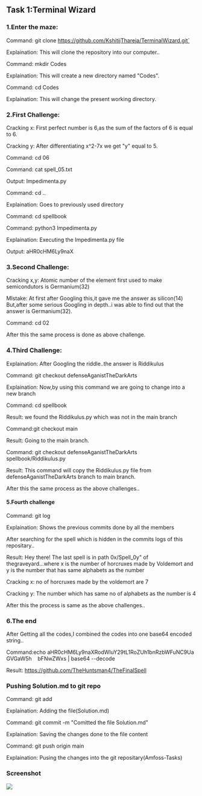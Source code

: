 ## Task 1:Terminal Wizard

### 1.Enter the maze:

Command: git clone https://github.com/KshitijThareja/TerminalWizard.git`

Explaination: This will clone the repository into our computer..

Command: mkdir Codes

Explaination: This will create a new directory named "Codes".

Command: cd Codes

Explaination: This will change the present working directory.

### 2.First Challenge:

Cracking x: First perfect number is 6,as the sum of the factors of 6 is equal to 6.

Cracking y: After differentiating x^2-7x we get "y" equal to 5.

Command: cd 06

Command: cat spell_05.txt

Output: Impedimenta.py

Command: cd ..

Explaination: Goes to previously used directory

Command: cd spellbook

Command: python3 Impedimenta.py

Explaination: Executing the Impedimenta.py file

Output: aHR0cHM6Ly9naX

### 3.Second Challenge:

Cracking x,y: Atomic number of the element first used to make semicondutors is Germanium(32)

MIstake: At first after Googling this,it gave me the answer as silicon(14) But,after some serious Googling in depth..i was able to find out that the answer is Germanium(32).

Command: cd 02

After this the same process is done as above challenge.

### 4.Third Challenge:

Explaination: After Googling the riddle..the answer is Riddikulus

Command: git checkout defenseAganistTheDarkArts

Explaination: Now,by using this command we are going to change into a new branch

Command: cd spellbook

Result: we found the Riddikulus.py which was not in the main branch

Command:git checkout main

Result: Going to the main branch.

Command: git checkout defenseAganistTheDarkArts spellbook/Riddikulus.py

Result: This command will copy the Riddikulus.py file from defenseAganistTheDarkArts branch to main branch.

After this the same process as the above challenges..

#### 5.Fourth challenge

Command: git log

Explaination: Shows the previous commits done by all the members

After searching for the spell which is hidden in the commits logs of this repositary..

Result: Hey there! The last spell is in path 0x/Spell_0y" of thegraveyard...where x is the number of horcruxes made by Voldemort and y is the number that has same alphabets as the number

Cracking x: no of horcruxes made by the voldemort are 7

Cracking y: The number which has same no of alphabets as the number is 4

After this the process is same as the above challenges..

### 6.The end

After Getting all the codes,I combined the codes into one base64 encoded string..

Command:echo aHR0cHM6Ly9naXRodWIuY29tL1RoZUh1bnRzbWFuNC9UaGVGaW5h    bFNwZWxs | base64 --decode

Result: https://github.com/TheHuntsman4/TheFinalSpell

### Pushing Solution.md to git repo

Command: git add

Explaination: Adding the file(Solution.md)

Command: git commit -m "Comitted the file Solution.md"

Explaination: Saving the changes done to the file content

Command: git push origin main

Explaination: Pusing the changes into the git repositary(Amfoss-Tasks)

### Screenshot

![](/home/m-sai-vishal/snap/marktext/9/.config/marktext/images/2024-12-28-14-07-36-Pasted%20image.png)
